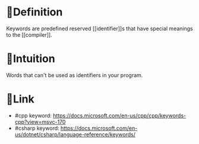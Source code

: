 # 📝Definition
Keywords are predefined reserved [[identifier]]s that have special meanings to the [[compiler]].

# 🧠Intuition
Words that can't be used as identifiers in your program.

# 🔗Link
- #cpp  keyword: https://docs.microsoft.com/en-us/cpp/cpp/keywords-cpp?view=msvc-170
- #csharp  keyword: https://docs.microsoft.com/en-us/dotnet/csharp/language-reference/keywords/
